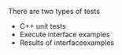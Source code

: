 There are two types of tests

 * C++ unit tests
 * Execute interface examples
 * Results of interfaceexamples
